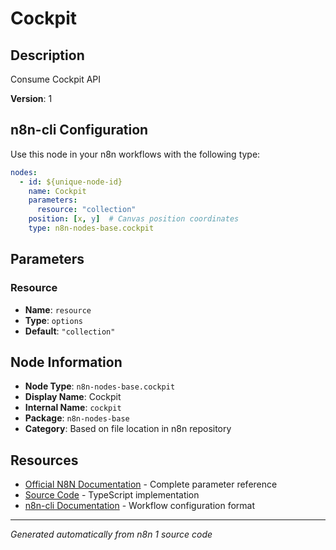 # Cockpit

## Description

Consume Cockpit API

**Version**: 1

## n8n-cli Configuration

Use this node in your n8n workflows with the following type:

```yaml
nodes:
  - id: ${unique-node-id}
    name: Cockpit
    parameters:
      resource: "collection"
    position: [x, y]  # Canvas position coordinates
    type: n8n-nodes-base.cockpit
```

## Parameters

### Resource

- **Name**: `resource`
- **Type**: `options`
- **Default**: `"collection"`


## Node Information

- **Node Type**: `n8n-nodes-base.cockpit`
- **Display Name**: Cockpit
- **Internal Name**: `cockpit`
- **Package**: `n8n-nodes-base`
- **Category**: Based on file location in n8n repository

## Resources

- [Official N8N Documentation](https://docs.n8n.io/integrations/builtin/app-nodes/n8n-nodes-base.cockpit/) - Complete parameter reference
- [Source Code](https://github.com/n8n-io/n8n/blob/master/packages/nodes-base/nodes/Cockpit/Cockpit.node.ts) - TypeScript implementation
- [n8n-cli Documentation](https://github.com/edenreich/n8n-cli) - Workflow configuration format

---
*Generated automatically from n8n 1 source code*
